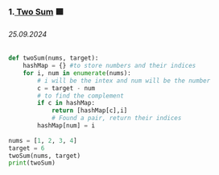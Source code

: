 ### 1.[ Two Sum](https://leetcode.com/problems/two-sum/) 🟩
###### 25.09.2024
```python
def twoSum(nums, target):
    hashMap = {} #to store numbers and their indices
    for i, num in enumerate(nums):
        # i will be the intex and num will be the number
        c = target - num
        # to find the complement
        if c in hashMap:
            return [hashMap[c],i]
            # Found a pair, return their indices
        hashMap[num] = i
        
nums = [1, 2, 3, 4]
target = 6
twoSum(nums, target)
print(twoSum)
```
